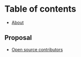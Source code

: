 # Table of contents

* [About](README.md)

## Proposal

* [Open source contributors](proposal/open-source-contributors.md)
